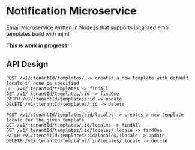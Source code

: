 # Notification Microservice

Email Microservice written in Node.js that supports localized email templates build with mjml.

**This is work in progress!**

## API Design

```
POST /v1/:tenantId/templates/ -> creates a new template with default locale if none is specified
GET /v1/:tenantId/templates -> findAll
GET /v1/:tenantId/templates/:id -> findOne
PATCH /v1/:tenantId/templates/:id -> update
DELETE /v1/:tenantId/templates/:id -> delete

POST /v1/:tenantId/templates/:id/locales -> creates a new template locale for the given template
GET /v1/:tenantId/templates/:id/locales -> findAll
GET /v1/:tenantId/templates/:id/locales/:locale -> findOne
PATCH /v1/:tenantId/templates/:id/locales/:locale -> update
DELETE /v1/:tenantId/templates/:id/locales/:locale -> delete
```
